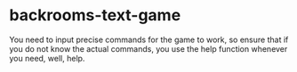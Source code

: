 # backrooms-text-game
You need to input precise commands for the game to work, so ensure that if you do not know the actual commands, you use the help function whenever you need, well, help.